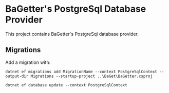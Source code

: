 # BaGetter's PostgreSql Database Provider

This project contains BaGetter's PostgreSql database provider.

## Migrations

Add a migration with:

```
dotnet ef migrations add MigrationName --context PostgreSqlContext --output-dir Migrations --startup-project ..\BaGet\BaGetter.csproj

dotnet ef database update --context PostgreSqlContext
```
